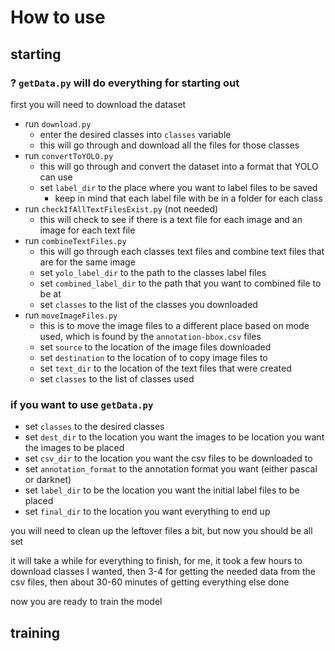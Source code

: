 # How to use
## starting
### ? `getData.py` will do everything for starting out
first you will need to download the dataset
* run `download.py`
  * enter the desired classes into `classes` variable
  * this will go through and download all the files for those classes
* run `convertToYOLO.py`
  * this will go through and convert the dataset into a format that YOLO can use
  * set `label_dir` to the place where you want to label files to be saved
    * keep in mind that each label file with be in a folder for each class
* run `checkIfAllTextFilesExist.py` (not needed)
  * this will check to see if there is a text file for each image and an image for each text file
* run `combineTextFiles.py`
  * this will go through each classes text files and combine text files that are for the same image
  * set `yolo_label_dir` to the path to the classes label files
  * set `combined_label_dir` to the path that you want to combined file to be at
  * set `classes` to the list of the classes you downloaded
* run `moveImageFiles.py`
  * this is to move the image files to a different place based on mode used, which is found by the `annotation-bbox.csv` files
  * set `source` to the location of the image files downloaded
  * set `destination` to the location of to copy image files to
  * set `text_dir` to the location of the text files that were created
  * set `classes` to the list of classes used
  
### if you want to use `getData.py`
* set `classes` to the desired classes
* set `dest_dir` to the location you want the images to be location you want the images to be placed
* set `csv_dir` to the location you want the csv files to be downloaded to
* set `annotation_format` to the annotation format you want (either pascal or darknet)
* set `label_dir` to be the location you want the initial label files to be placed
* set `final_dir` to the location you want everything to end up

you will need to clean up the leftover files a bit, but now you should be all set

it will take a while for everything to finish, for me, it took a few hours to download classes I wanted, then 3-4 for 
getting the needed data from the csv files, then about 30-60 minutes of getting everything else done

now you are ready to train the model

## training
